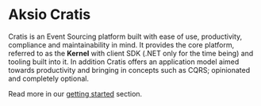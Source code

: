 # Aksio Cratis

Cratis is an Event Sourcing platform built with ease of use, productivity, compliance and maintainability in mind.
It provides the core platform, referred to as the **Kernel** with client SDK (.NET only for the time being) and tooling
built into it. In addition Cratis offers an application model aimed towards productivity and bringing in concepts
such as CQRS; opinionated and completely optional.

Read more in our [getting started](../Documentation/getting-started.md) section.
